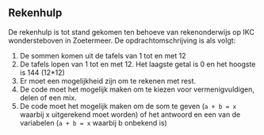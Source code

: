 ## Rekenhulp
De rekenhulp is tot stand gekomen ten behoeve van rekenonderwijs op IKC wondersteboven in Zoetermeer. De opdrachtomschrijving is als volgt:

1. De sommen komen uit de tafels van 1 tot en met 12
2. De tafels lopen van 1 tot en met 12. Het laagste getal is 0 en het hoogste is 144 (12*12)
3. Er moet een mogelijkheid zijn om te rekenen met rest.
4. De code moet het mogelijk maken om te kiezen voor vermenigvuldigen, delen of een mix.
5. De code moet het mogelijk maken om de som te geven (`a + b = x` waarbij x uitgerekend moet worden) of het antwoord en een van de variabelen (`a + b = x` waarbij b onbekend is)

